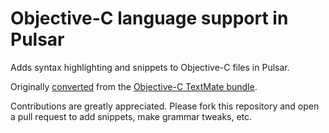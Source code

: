 # Objective-C language support in Pulsar

Adds syntax highlighting and snippets to Objective-C files in Pulsar.

Originally [converted](https://pulsar-edit.dev/docs/launch-manual/sections/core-hacking/#converting-from-textmate) from the [Objective-C TextMate bundle](https://github.com/textmate/objective-c.tmbundle).

Contributions are greatly appreciated. Please fork this repository and open a pull request to add snippets, make grammar tweaks, etc.
